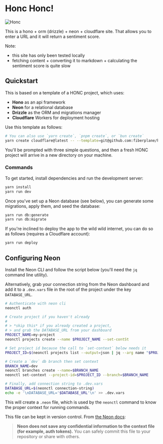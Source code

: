 # Honc Honc!

![Honc](honc.png)

This is a hono + orm (drizzle) + neon + cloudflare site. That allows you to enter a URL and it will return a sentiment score.

Note: 
* this site has only been tested locally
* fetching content + converting it to markdown + calculating the sentiment score is quite slow

## Quickstart

This is based on a template of a HONC project, which uses:

- **Hono** as an api framework
- **Neon** for a relational database
- **Drizzle** as the ORM and migrations manager
- **Cloudflare** Workers for deployment hosting

Use this template as follows:

```sh
# You can also use `yarn create`, `pnpm create`, or `bun create`
yarn create cloudflare@latest -- --template=git@github.com:fiberplane/honc-template.git
```

You'll be prompted with three simple questions, and then a fresh HONC project will arrive in a new directory on your machine.

### Commands

To get started, install dependencies and run the development server:

```sh
yarn install
yarn run dev
```

Once you've set up a Neon database (see below), you can generate some migrations, apply them, and seed the database: 

```sh
yarn run db:generate
yarn run db:migrate
```

If you're inclined to deploy the app to the wild wild internet, you can do so as follows (requires a Cloudflare account):

```sh
yarn run deploy
```

## Configuring Neon

Install the Neon CLI and follow the script below (you'll need the `jq` command line utility). 

Alternatively, grab your connection string from the Neon dashboard and add it to a `.dev.vars` file in the root of the project under the key `DATABASE_URL`.

```sh
# Authenticate with neon cli
neonctl auth

# Create project if you haven't already
#
# > *skip this* if you already created a project,
# > and grab the DATABASE_URL from your dashboard
PROJECT_NAME=my-project
neonctl projects create --name $PROJECT_NAME --set-contSt

# Set project id because the call to `set-context` below needs it
PROJECT_ID=$(neonctl projects list --output=json | jq --arg name "$PROJECT_NAME" '.projects[] | select(.name == $name) | .id')

# Create a `dev` db branch then set context
BRANCH_NAME=dev
neonctl branches create --name=$BRANCH_NAME
neonctl set-context --project-id=$PROJECT_ID --branch=$BRANCH_NAME

# Finally, add connection string to .dev.vars
DATABASE_URL=$(neonctl connection-string)
echo -e '\nDATABASE_URL='$DATABASE_URL'\n' >> .dev.vars
```

This will create a `.neon` file, which is used by the `neonctl` command to know the proper context for running commands. 

This file can be kept in version control. From [the Neon docs](https://neon.tech/docs/reference/cli-set-context):

> **Neon does not save any confidential information to the context file (for example, auth tokens).** You can safely commit this file to your repository or share with others.
